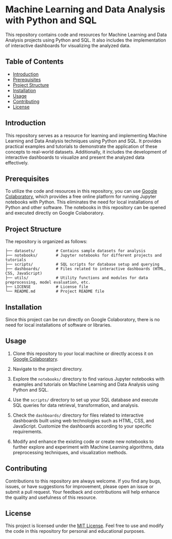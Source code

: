 # Machine Learning and Data Analysis with Python and SQL

This repository contains code and resources for Machine Learning and Data Analysis projects using Python and SQL. It also includes the implementation of interactive dashboards for visualizing the analyzed data.

## Table of Contents

- [Introduction](#introduction)
- [Prerequisites](#prerequisites)
- [Project Structure](#project-structure)
- [Installation](#installation)
- [Usage](#usage)
- [Contributing](#contributing)
- [License](#license)

## Introduction

This repository serves as a resource for learning and implementing Machine Learning and Data Analysis techniques using Python and SQL. It provides practical examples and tutorials to demonstrate the application of these concepts to real-world datasets. Additionally, it includes the development of interactive dashboards to visualize and present the analyzed data effectively.

## Prerequisites

To utilize the code and resources in this repository, you can use [Google Colaboratory](https://colab.research.google.com/), which provides a free online platform for running Jupyter notebooks with Python. This eliminates the need for local installations of Python and other software. The notebooks in this repository can be opened and executed directly on Google Colaboratory.

## Project Structure

The repository is organized as follows:

```
├── datasets/         # Contains sample datasets for analysis
├── notebooks/        # Jupyter notebooks for different projects and tutorials
├── scripts/          # SQL scripts for database setup and querying
├── dashboards/       # Files related to interactive dashboards (HTML, CSS, JavaScript)
├── utils/            # Utility functions and modules for data preprocessing, model evaluation, etc.
├── LICENSE           # License file
└── README.md         # Project README file
```

## Installation

Since this project can be run directly on Google Colaboratory, there is no need for local installations of software or libraries.

## Usage

1. Clone this repository to your local machine or directly access it on [Google Colaboratory](https://colab.research.google.com/).

2. Navigate to the project directory.

3. Explore the `notebooks/` directory to find various Jupyter notebooks with examples and tutorials on Machine Learning and Data Analysis using Python and SQL.

4. Use the `scripts/` directory to set up your SQL database and execute SQL queries for data retrieval, transformation, and analysis.

5. Check the `dashboards/` directory for files related to interactive dashboards built using web technologies such as HTML, CSS, and JavaScript. Customize the dashboards according to your specific requirements.

6. Modify and enhance the existing code or create new notebooks to further explore and experiment with Machine Learning algorithms, data preprocessing techniques, and visualization methods.

## Contributing

Contributions to this repository are always welcome. If you find any bugs, issues, or have suggestions for improvement, please open an issue or submit a pull request. Your feedback and contributions will help enhance the quality and usefulness of this resource.

## License

This project is licensed under the [MIT License](LICENSE). Feel free to use and modify the code in this repository for personal and educational purposes.
